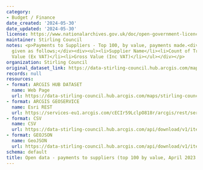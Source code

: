 ```yaml
---
category:
- Budget / Finance
date_created: '2024-05-30'
date_updated: '2024-05-30'
license: https://www.nationalarchives.gov.uk/doc/open-government-licence/version/3/
maintainer: Stirling Council
notes: <p>Payments to Suppliers - Top 100, by value, payments made.<div><br /></div><div>Information
  given as follows;</div><div><ul><li>Supplier Name</li><li>Count of Transactions</li><li>Net
  Value (Ex VAT)</li><li>Gross Value (Inc VAT)</li></ul></div></p>
organization: Stirling Council
original_dataset_link: https://data-stirling-council.hub.arcgis.com/maps/stirling-council::open-data-payments-to-suppliers-top-100-by-value-april-2023-to-march-2024
records: null
resources:
- format: ARCGIS HUB DATASET
  name: Web Page
  url: https://data-stirling-council.hub.arcgis.com/maps/stirling-council::open-data-payments-to-suppliers-top-100-by-value-april-2023-to-march-2024
- format: ARCGIS GEOSERVICE
  name: Esri REST
  url: https://services-eu1.arcgis.com/cECIr59LclpO818r/arcgis/rest/services/finance_payments_to_suppliers_2023_2024_summary_top_100/FeatureServer/0
- format: CSV
  name: CSV
  url: https://data-stirling-council.hub.arcgis.com/api/download/v1/items/2c5eebd38b4742e288492e1f8aa12945/csv?layers=0
- format: GEOJSON
  name: GeoJSON
  url: https://data-stirling-council.hub.arcgis.com/api/download/v1/items/2c5eebd38b4742e288492e1f8aa12945/geojson?layers=0
schema: default
title: Open data - payments to suppliers (top 100 by value, April 2023 to March 2024)
---
```

